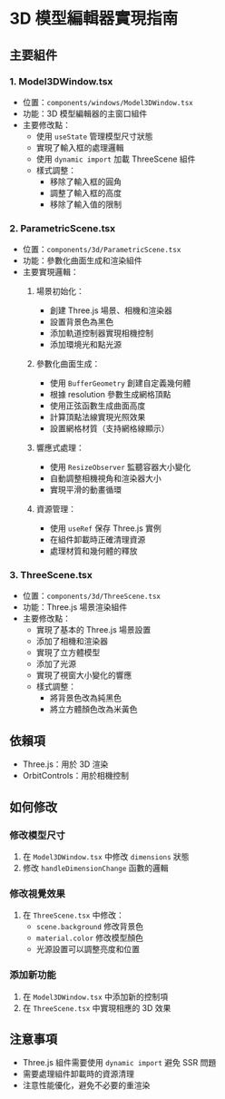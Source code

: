 # 3D 模型編輯器實現指南

## 主要組件

### 1. Model3DWindow.tsx
- 位置：`components/windows/Model3DWindow.tsx`
- 功能：3D 模型編輯器的主窗口組件
- 主要修改點：
  - 使用 `useState` 管理模型尺寸狀態
  - 實現了輸入框的處理邏輯
  - 使用 `dynamic import` 加載 ThreeScene 組件
  - 樣式調整：
    - 移除了輸入框的圓角
    - 調整了輸入框的高度
    - 移除了輸入值的限制

### 2. ParametricScene.tsx
- 位置：`components/3d/ParametricScene.tsx`
- 功能：參數化曲面生成和渲染組件
- 主要實現邏輯：
  1. 場景初始化：
     - 創建 Three.js 場景、相機和渲染器
     - 設置背景色為黑色
     - 添加軌道控制器實現相機控制
     - 添加環境光和點光源

  2. 參數化曲面生成：
     - 使用 `BufferGeometry` 創建自定義幾何體
     - 根據 resolution 參數生成網格頂點
     - 使用正弦函數生成曲面高度
     - 計算頂點法線實現光照效果
     - 設置網格材質（支持網格線顯示）

  3. 響應式處理：
     - 使用 `ResizeObserver` 監聽容器大小變化
     - 自動調整相機視角和渲染器大小
     - 實現平滑的動畫循環

  4. 資源管理：
     - 使用 `useRef` 保存 Three.js 實例
     - 在組件卸載時正確清理資源
     - 處理材質和幾何體的釋放

### 3. ThreeScene.tsx
- 位置：`components/3d/ThreeScene.tsx`
- 功能：Three.js 場景渲染組件
- 主要修改點：
  - 實現了基本的 Three.js 場景設置
  - 添加了相機和渲染器
  - 實現了立方體模型
  - 添加了光源
  - 實現了視窗大小變化的響應
  - 樣式調整：
    - 將背景色改為純黑色
    - 將立方體顏色改為米黃色

## 依賴項
- Three.js：用於 3D 渲染
- OrbitControls：用於相機控制

## 如何修改

### 修改模型尺寸
1. 在 `Model3DWindow.tsx` 中修改 `dimensions` 狀態
2. 修改 `handleDimensionChange` 函數的邏輯

### 修改視覺效果
1. 在 `ThreeScene.tsx` 中修改：
   - `scene.background` 修改背景色
   - `material.color` 修改模型顏色
   - 光源設置可以調整亮度和位置

### 添加新功能
1. 在 `Model3DWindow.tsx` 中添加新的控制項
2. 在 `ThreeScene.tsx` 中實現相應的 3D 效果

## 注意事項
- Three.js 組件需要使用 `dynamic import` 避免 SSR 問題
- 需要處理組件卸載時的資源清理
- 注意性能優化，避免不必要的重渲染 